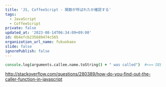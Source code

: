 ```yaml
---
title: 'JS, CoffeeScript - 関数が呼ばれたか確認する'
tags:
  - JavaScript
  - CoffeeScript
private: false
updated_at: '2023-08-14T06:34:09+09:00'
id: 0b4efcb235689474c565
organization_url_name: fukuokaex
slide: false
ignorePublish: false
---
```

```coffeescript
console.log(arguments.callee.name.toString() + " was called")  #<== DEBUG
```

http://stackoverflow.com/questions/280389/how-do-you-find-out-the-caller-function-in-javascript
